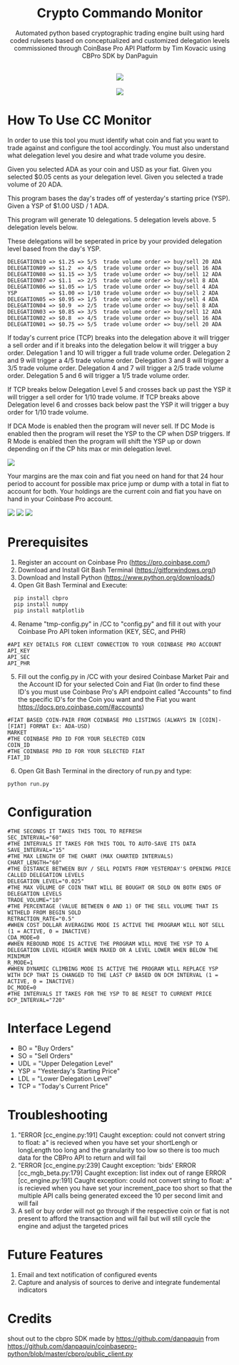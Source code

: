 <div align="center">
  <h1>Crypto Commando Monitor</h1>
  <p>Automated python based cryptographic trading engine built using hard coded rulesets based on conceptualized and customized delegation levels commissioned through CoinBase Pro API Platform by Tim Kovacic using CBPro SDK by DanPaguin</p><br>
  <img src="https://static.wixstatic.com/media/c11e26_98214627f32540f7939870093be0a03b~mv2.png/v1/fill/w_560,h_456,al_c,q_85,usm_0.66_1.00_0.01/vectorstock_19626918_edited.webp">
</div>
<br>
<div align="center">
<img src="https://github.com/tkovacic/Crypto-Commando-Monitor/blob/main/readme0.PNG?raw=true">
</div>

# How To Use CC Monitor
In order to use this tool you must identify what coin and fiat you want to trade against and configure the tool accordingly. You must also understand what delegation level you desire and what trade volume you desire.

Given you selected ADA as your coin and USD as your fiat.
Given you selected $0.05 cents as your delegation level.
Given you selected a trade volume of 20 ADA.

This program bases the day's trades off of yesterday's starting price (YSP).
Given a YSP of $1.00 USD / 1 ADA.

This program will generate 10 delegations. 
5 delegation levels above.
5 delegation levels below.

These delegations will be seperated in price by your provided delegation level based from the day's YSP.

```
DELEGATION10 => $1.25 => 5/5  trade volume order => buy/sell 20 ADA
DELEGATION09 => $1.2  => 4/5  trade volume order => buy/sell 16 ADA
DELEGATION08 => $1.15 => 3/5  trade volume order => buy/sell 12 ADA
DELEGATION07 => $1.1  => 2/5  trade volume order => buy/sell 8 ADA
DELEGATION06 => $1.05 => 1/5  trade volume order => buy/sell 4 ADA
YSP          => $1.00 => 1/10 trade volume order => buy/sell 2 ADA
DELEGATION05 => $0.95 => 1/5  trade volume order => buy/sell 4 ADA
DELEGATION04 => $0.9  => 2/5  trade volume order => buy/sell 8 ADA
DELEGATION03 => $0.85 => 3/5  trade volume order => buy/sell 12 ADA
DELEGATION02 => $0.8  => 4/5  trade volume order => buy/sell 16 ADA
DELEGATION01 => $0.75 => 5/5  trade volume order => buy/sell 20 ADA
```

If today's current price (TCP) breaks into the delegation above it will trigger a sell order and if it breaks into the delegation below it will trigger a buy order. Delegation 1 and 10 will trigger a full trade volume order. Delegation 2 and 9 will trigger a 4/5 trade volume order. Delegation 3 and 8 will trigger a 3/5 trade volume order. Delegation 4 and 7 will trigger a 2/5 trade volume order. Delegation 5 and 6 will trigger a 1/5 trade volume order.

If TCP breaks below Delegation Level 5 and crosses back up past the YSP it will trigger a sell order for 1/10 trade volume.
If TCP breaks above Delegation level 6 and crosses back below past the YSP it will trigger a buy order for 1/10 trade volume.

If DCA Mode is enabled then the program will never sell.
If DC Mode is enabled then the program will reset the YSP to the CP when DSP triggers.
If R Mode is enabled then the program will shift the YSP up or down depending on if the CP hits max or min delegation level.

<img src="https://github.com/tkovacic/Crypto-Commando-Monitor/blob/main/readme1.PNG?raw=true">

Your margins are the max coin and fiat you need on hand for that 24 hour period to account for possible max price jump or dump with a total in fiat to account for both.
Your holdings are the current coin and fiat you have on hand in your Coinbase Pro account.

<img src="https://github.com/tkovacic/Crypto-Commando-Monitor/blob/main/readme2.PNG?raw=true">
<img src="https://github.com/tkovacic/Crypto-Commando-Monitor/blob/main/readme3.PNG?raw=true">
<img src="https://github.com/tkovacic/Crypto-Commando-Monitor/blob/main/readme4.PNG?raw=true">

# Prerequisites
1) Register an account on Coinbase Pro (https://pro.coinbase.com/)
1) Download and Install Git Bash Terminal (https://gitforwindows.org/)
2) Download and Install Python (https://www.python.org/downloads/)
3) Open Git Bash Terminal and Execute:

```
  pip install cbpro
  pip install numpy
  pip install matplotlib
```

4) Rename "tmp-config.py" in /CC to "config.py" and fill it out with your Coinbase Pro API token information (KEY, SEC, and PHR)

```
#API KEY DETAILS FOR CLIENT CONNECTION TO YOUR COINBASE PRO ACCOUNT
API_KEY
API_SEC
API_PHR
```

5) Fill out the config.py in /CC with your desired Coinbase Market Pair and the Account ID for your selected Coin and Fiat (In order to find these ID's you must use Coinbase Pro's API endpoint called "Accounts" to find the specific ID's for the Coin you want and the Fiat you want https://docs.pro.coinbase.com/#accounts)

```
#FIAT BASED COIN-PAIR FROM COINBASE PRO LISTINGS (ALWAYS IN [COIN]-[FIAT] FORMAT Ex: ADA-USD)
MARKET
#THE COINBASE PRO ID FOR YOUR SELECTED COIN
COIN_ID
#THE COINBASE PRO ID FOR YOUR SELECTED FIAT
FIAT_ID
```

6) Open Git Bash Terminal in the directory of run.py and type:

```
python run.py
```

 # Configuration

```
#THE SECONDS IT TAKES THIS TOOL TO REFRESH
SEC_INTERVAL="60"
#THE INTERVALS IT TAKES FOR THIS TOOL TO AUTO-SAVE ITS DATA
SAVE_INTERVAL="15"
#THE MAX LENGTH OF THE CHART (MAX CHARTED INTERVALS)
CHART_LENGTH="60"
#THE DISTANCE BETWEEN BUY / SELL POINTS FROM YESTERDAY'S OPENING PRICE CALLED DELEGATION LEVELS
DELEGATION_LEVEL="0.025"
#THE MAX VOLUME OF COIN THAT WILL BE BOUGHT OR SOLD ON BOTH ENDS OF DELEGATION LEVELS
TRADE_VOLUME="10"
#THE PERCENTAGE (VALUE BETWEEN 0 AND 1) OF THE SELL VOLUME THAT IS WITHELD FROM BEGIN SOLD
RETRACTION_RATE="0.5"
#WHEN COST DOLLAR AVERAGING MODE IS ACTIVE THE PROGRAM WILL NOT SELL (1 = ACTIVE, 0 = INACTIVE)
CDA_MODE=0
#WHEN REBOUND MODE IS ACTIVE THE PROGRAM WILL MOVE THE YSP TO A DELEGATION LEVEL HIGHER WHEN MAXED OR A LEVEL LOWER WHEN BELOW THE MINIMUM
R_MODE=1
#WHEN DYNAMIC CLIMBING MODE IS ACTIVE THE PROGRAM WILL REPLACE YSP WITH DCP THAT IS CHANGED TO THE LAST CP BASED ON DCM INTERVAL (1 = ACTIVE, 0 = INACTIVE)
DC_MODE=0
#THE INTERVALS IT TAKES FOR THE YSP TO BE RESET TO CURRENT PRICE
DCP_INTERVAL="720"
```

 # Interface Legend
 - BO = "Buy Orders"
 - SO = "Sell Orders"
 - UDL = "Upper Delegation Level"
 - YSP = "Yesterday's Starting Price"
 - LDL = "Lower Delegation Level"
 - TCP = "Today's Current Price"
 
 # Troubleshooting
 1) "ERROR [cc_engine.py:191] Caught exception: could not convert string to float: a" is recieved when you have set your shortLengh or longLength too long and the granularity too low so there is too much data for the CBPro API to return and will fail
 2) "ERROR [cc_engine.py:239] Caught exception: 'bids' ERROR [cc_mgb_beta.py:179] Caught exception: list index out of range ERROR [cc_engine.py:191] Caught exception: could not convert string to float: a" is recieved when you have set your increment_pace too short so that the multiple API calls being generated exceed the 10 per second limit and will fail
 3) A sell or buy order will not go through if the respective coin or fiat is not present to afford the transaction and will fail but will still cycle the engine and adjust the targeted prices
 
 # Future Features
 1) Email and text notification of configured events
 2) Capture and analysis of sources to derive and integrate fundemental indicators
 
 # Credits
 shout out to the cbpro SDK made by https://github.com/danpaquin from https://github.com/danpaquin/coinbasepro-python/blob/master/cbpro/public_client.py
